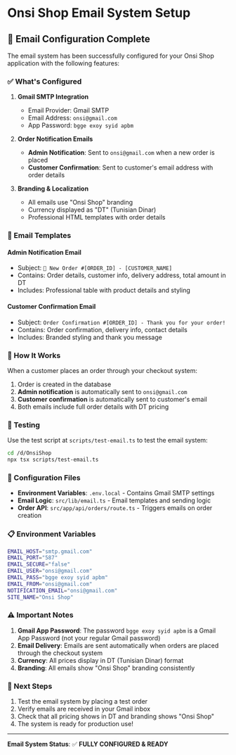 # Onsi Shop Email System Setup

## 📧 Email Configuration Complete

The email system has been successfully configured for your Onsi Shop application with the following features:

### ✅ What's Configured

1. **Gmail SMTP Integration**
   - Email Provider: Gmail SMTP
   - Email Address: `onsi@gmail.com`
   - App Password: `bgge exoy syid apbm`
   
2. **Order Notification Emails**
   - **Admin Notification**: Sent to `onsi@gmail.com` when a new order is placed
   - **Customer Confirmation**: Sent to customer's email address with order details

3. **Branding & Localization**
   - All emails use "Onsi Shop" branding
   - Currency displayed as "DT" (Tunisian Dinar)
   - Professional HTML templates with order details

### 📧 Email Templates

#### Admin Notification Email
- Subject: `🛒 New Order #[ORDER_ID] - [CUSTOMER_NAME]`
- Contains: Order details, customer info, delivery address, total amount in DT
- Includes: Professional table with product details and styling

#### Customer Confirmation Email  
- Subject: `Order Confirmation #[ORDER_ID] - Thank you for your order!`
- Contains: Order confirmation, delivery info, contact details
- Includes: Branded styling and thank you message

### 🚀 How It Works

When a customer places an order through your checkout system:

1. Order is created in the database
2. **Admin notification** is automatically sent to `onsi@gmail.com`
3. **Customer confirmation** is automatically sent to customer's email
4. Both emails include full order details with DT pricing

### 🧪 Testing

Use the test script at `scripts/test-email.ts` to test the email system:

```bash
cd /d/OnsiShop
npx tsx scripts/test-email.ts
```

### 🔧 Configuration Files

- **Environment Variables**: `.env.local` - Contains Gmail SMTP settings
- **Email Logic**: `src/lib/email.ts` - Email templates and sending logic
- **Order API**: `src/app/api/orders/route.ts` - Triggers emails on order creation

### 📋 Environment Variables

```bash
EMAIL_HOST="smtp.gmail.com"
EMAIL_PORT="587"
EMAIL_SECURE="false"
EMAIL_USER="onsi@gmail.com"
EMAIL_PASS="bgge exoy syid apbm"
EMAIL_FROM="onsi@gmail.com"
NOTIFICATION_EMAIL="onsi@gmail.com"
SITE_NAME="Onsi Shop"
```

### ⚠️ Important Notes

1. **Gmail App Password**: The password `bgge exoy syid apbm` is a Gmail App Password (not your regular Gmail password)
2. **Email Delivery**: Emails are sent automatically when orders are placed through the checkout system
3. **Currency**: All prices display in DT (Tunisian Dinar) format
4. **Branding**: All emails show "Onsi Shop" branding consistently

### 🎯 Next Steps

1. Test the email system by placing a test order
2. Verify emails are received in your Gmail inbox
3. Check that all pricing shows in DT and branding shows "Onsi Shop"
4. The system is ready for production use!

---

**Email System Status**: ✅ **FULLY CONFIGURED & READY**